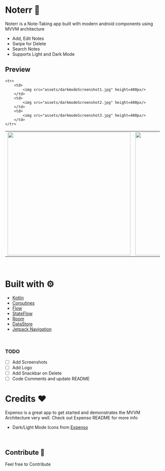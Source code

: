 # Noterr 📓
Noterr is a Note-Taking app built with modern android components using MVVM architecture
- Add, Edit Notes
- Swipe for Delete
- Search Notes
- Supports Light and Dark Mode

## Preview
<table>
    <tr>
        <td>
            <img src="assets/screenshot1.jpg" height=400px/>
        </td>
        <td>
            <img src="assets/screenshot2.jpg" height=400px/>
        </td>
        <td>
            <img src="assets/screenshot3.jpg" height=400px/>
        </td>
    </tr>

    <tr>
        <td>
            <img src="assets/darkmodeScreenshot1.jpg" height=400px/>
        </td>
        <td>
            <img src="assets/darkmodeScreenshot2.jpg" height=400px/>
        </td>
        <td>
            <img src="assets/darkmodeScreenshot3.jpg" height=400px/>
        </td>
    </tr>

</table>

<br />

# Built with ⚙️
- [Kotlin](https://kotlinlang.org/)
- [Coroutines](https://kotlinlang.org/docs/reference/coroutines-overview.html)
- [Flow](https://kotlinlang.org/docs/reference/coroutines/flow.html)
- [StateFlow](https://developer.android.com/kotlin/flow/stateflow-and-sharedflow)
- [Room](https://developer.android.com/topic/libraries/architecture/room)
- [DataStore](https://developer.android.com/topic/libraries/architecture/datastore)
- [Jetpack Navigation](https://developer.android.com/guide/navigation)

<br />

### TODO
- [ ] Add Screenshots
- [ ] Add Logo
- [ ] Add Snackbar on Delete
- [ ] Code Comments and update README

# Credits ❤️
Expenso is a great app to get started and demonstrates the MVVM Architecture very well.
Check out Expenso README for more info
- Dark/Light Mode Icons from [Expenso](https://github.com/Spikeysanju/Expenso)


<br />

## Contribute 🤝
Feel free to Contribute
